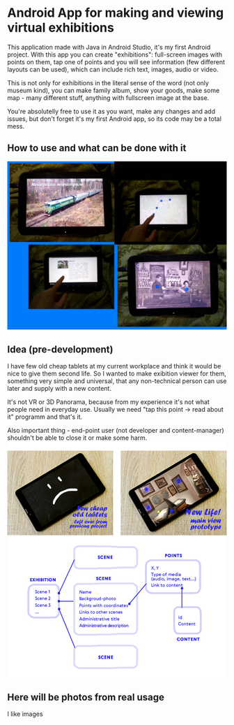 # Android App for making and viewing virtual exhibitions
This application made with Java in Android Studio, it's my first Android project.
With this app you can create "exhibitions": full-screen images with points on them, tap one of points and you will see information (few different layouts can be used), which can include rich text, images, audio or video.

This is not only for exhibitions in the literal sense of the word (not only museum kind), you can make family album, show your goods, make some map - many different stuff, anything with fullscreen image at the base.

You're absolutelly free to use it as you want, make any changes and add issues, but don't forget it's my first Android app, so its code may be a total mess.

## How to use and what can be done with it 
![my_image_2](https://raw.githubusercontent.com/Hexronimo/exhibition/master/Demo.jpg)

## Idea (pre-development)
I have few old cheap tablets at my current workplace and think it would be nice to give them second life. So I wanted to make exibition viewer for them, something very simple and universal, that any non-technical person can use later and supply with a new content.

It's not VR or 3D Panorama, because from my experience it's not what people need in everyday use. Usually we need "tap this point -> read about it" programm and that's it. 

Also important thing - end-point user (not developer and content-manager) shouldn't be able to close it or make some harm. 
![my_image_1](https://raw.githubusercontent.com/Hexronimo/exhibition/master/idea.jpg)


## Here will be photos from real usage
I like images
